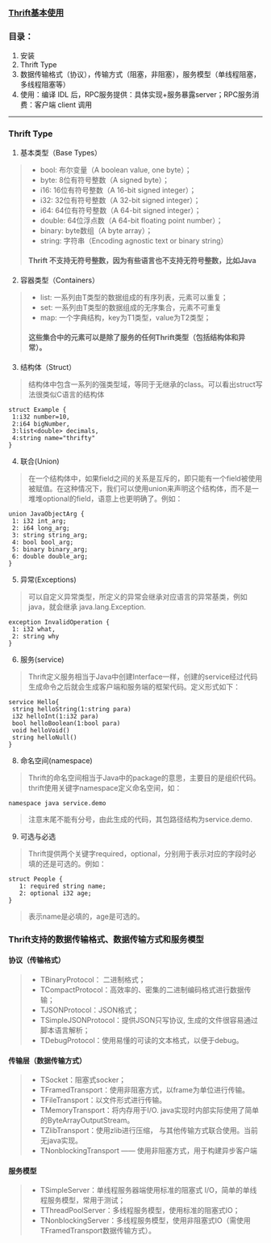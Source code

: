 ### [Thrift基本使用](https://matt33.com/2016/04/07/thrift-learn/)
### 目录：
1. 安装  
2. Thrift Type  
3. 数据传输格式（协议），传输方式（阻塞，非阻塞），服务模型（单线程阻塞，多线程阻塞等）  
4. 使用：编译 IDL 后，RPC服务提供：具体实现+服务暴露server；RPC服务消费：客户端 client 调用  
<hr />  
  
### Thrift Type  
1. 基本类型（Base Types）  
 >+ bool: 布尔变量（A boolean value, one byte）；  
 >+ byte: 8位有符号整数（A signed byte）；  
 >+ i16: 16位有符号整数（A 16-bit signed integer）；  
 >+ i32: 32位有符号整数（A 32-bit signed integer）；  
 >+ i64: 64位有符号整数（A 64-bit signed integer）；  
 >+ double: 64位浮点数（A 64-bit floating point number）；  
 >+ binary: byte数组（A byte array）；  
 >+ string: 字符串（Encoding agnostic text or binary string）   
 > #### Thrift 不支持无符号整数，因为有些语言也不支持无符号整数，比如Java
2. 容器类型（Containers）   
 >+ list: 一系列由T类型的数据组成的有序列表，元素可以重复；
 >+ set: 一系列由T类型的数据组成的无序集合，元素不可重复
 >+ map: 一个字典结构，key为T1类型，value为T2类型；
 > #### 这些集合中的元素可以是除了服务的任何Thrift类型（包括结构体和异常）。
3. 结构体（Struct） 
 > 结构体中包含一系列的强类型域，等同于无继承的class。可以看出struct写法很类似C语言的结构体  
 ```
 struct Example {
  1:i32 number=10,
  2:i64 bigNumber,
  3:list<double> decimals,
  4:string name="thrifty"
}
 ```
4. 联合(Union)
 > 在一个结构体中，如果field之间的关系是互斥的，即只能有一个field被使用被赋值。在这种情况下，我们可以使用union来声明这个结构体，而不是一堆堆optional的field，语意上也更明确了。例如：  
 ```
 union JavaObjectArg {
  1: i32 int_arg;
  2: i64 long_arg;
  3: string string_arg;
  4: bool bool_arg;
  5: binary binary_arg;
  6: double double_arg;
}
 ```
5. 异常(Exceptions)
 > 可以自定义异常类型，所定义的异常会继承对应语言的异常基类，例如java，就会继承 java.lang.Exception.   
 ```
 exception InvalidOperation {
  1: i32 what,
  2: string why
 }
 ```
6. 服务(service)  
 > Thrift定义服务相当于Java中创建Interface一样，创建的service经过代码生成命令之后就会生成客户端和服务端的框架代码。定义形式如下：
 ```
 service Hello{
  string helloString(1:string para)
  i32 helloInt(1:i32 para)
  bool helloBoolean(1:bool para)
  void helloVoid()
  string helloNull()
}
 ```
8. 命名空间(namespace)
 > Thrift的命名空间相当于Java中的package的意思，主要目的是组织代码。thrift使用关键字namespace定义命名空间，如：
 ```
 namespace java service.demo
 ```
 > 注意末尾不能有分号，由此生成的代码，其包路径结构为service.demo.
9. 可选与必选
 > Thrift提供两个关键字required，optional，分别用于表示对应的字段时必填的还是可选的。例如： 
 ```
 struct People {
    1: required string name;
    2: optional i32 age;
 }
 ```
 > 表示name是必填的，age是可选的。
 
### Thrift支持的数据传输格式、数据传输方式和服务模型
#### 协议（传输格式）
 >+ TBinaryProtocol： 二进制格式；
 >+ TCompactProtocol：高效率的、密集的二进制编码格式进行数据传输；
 >+ TJSONProtocol：JSON格式；
 >+ TSimpleJSONProtocol：提供JSON只写协议, 生成的文件很容易通过脚本语言解析；
 >+ TDebugProtocol：使用易懂的可读的文本格式，以便于debug。
#### 传输层（数据传输方式）
 >+ TSocket：阻塞式socker；
 >+ TFramedTransport：使用非阻塞方式，以frame为单位进行传输。
 >+ TFileTransport：以文件形式进行传输。
 >+ TMemoryTransport：将内存用于I/O. java实现时内部实际使用了简单的ByteArrayOutputStream。
 >+ TZlibTransport：使用zlib进行压缩， 与其他传输方式联合使用。当前无java实现。
 >+ TNonblockingTransport —— 使用非阻塞方式，用于构建异步客户端
#### 服务模型
 >+ TSimpleServer：单线程服务器端使用标准的阻塞式 I/O，简单的单线程服务模型，常用于测试；
 >+ TThreadPoolServer：多线程服务模型，使用标准的阻塞式IO；
 >+ TNonblockingServer：多线程服务模型，使用非阻塞式IO（需使用TFramedTransport数据传输方式）。
 
 
 
 
 
 
 
 
 
 
 
